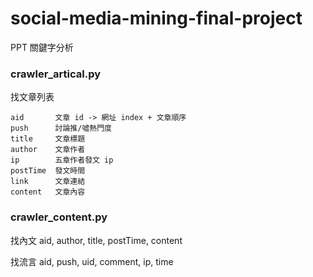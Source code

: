 # social-media-mining-final-project

PPT 關鍵字分析

### crawler_artical.py
找文章列表
```
aid       文章 id -> 網址 index + 文章順序
push      討論推/噓熱門度 
title     文章標題
author    文章作者
ip        五章作者發文 ip
postTime  發文時間
link      文章連結
content   文章內容
```

### crawler_content.py
找內文
aid, author, title, postTime, content

找流言
aid, push, uid, comment, ip, time